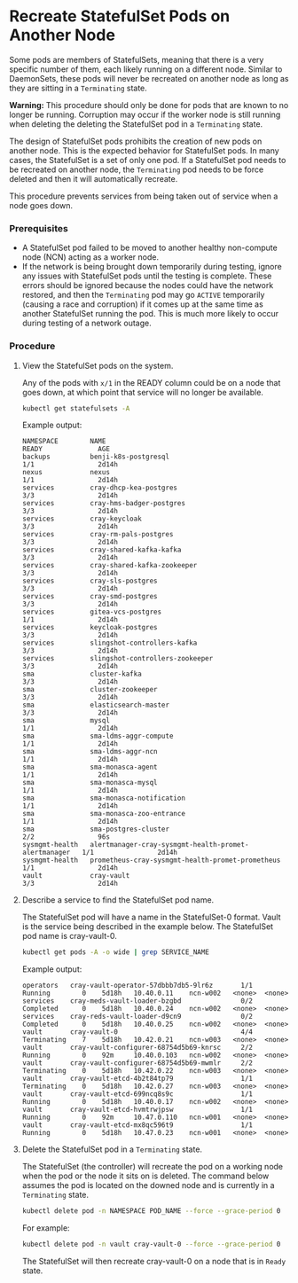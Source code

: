 # Recreate StatefulSet Pods on Another Node

Some pods are members of StatefulSets, meaning that there is a very specific number of them, each likely running on a different node. Similar to DaemonSets, these pods will never be recreated on another node as long as they are sitting in a `Terminating` state.

**Warning:** This procedure should only be done for pods that are known to no longer be running. Corruption may occur if the worker node is still running when deleting the deleting the StatefulSet pod in a `Terminating` state.

The design of StatefulSet pods prohibits the creation of new pods on another node. This is the expected behavior for StatefulSet pods. In many cases, the StatefulSet is a set of only one pod. If a StatefulSet pod needs to be recreated on another node, the `Terminating` pod needs to be force deleted and then it will automatically recreate.

This procedure prevents services from being taken out of service when a node goes down.

### Prerequisites

-   A StatefulSet pod failed to be moved to another healthy non-compute node \(NCN\) acting as a worker node.
-   If the network is being brought down temporarily during testing, ignore any issues with StatefulSet pods until the testing is complete. These errors should be ignored because the nodes could have the network restored, and then the `Terminating` pod may go `ACTIVE` temporarily \(causing a race and corruption\) if it comes up at the same time as another StatefulSet running the pod. This is much more likely to occur during testing of a network outage.

### Procedure

1.  View the StatefulSet pods on the system.

    Any of the pods with `x/1` in the READY column could be on a node that goes down, at which point that service will no longer be available.

    ```bash
    kubectl get statefulsets -A
    ```

    Example output:

    ```
    NAMESPACE        NAME                                                   READY              AGE
    backups          benji-k8s-postgresql                                   1/1                2d14h
    nexus            nexus                                                  1/1                2d14h
    services         cray-dhcp-kea-postgres                                 3/3                2d14h
    services         cray-hms-badger-postgres                               3/3                2d14h
    services         cray-keycloak                                          3/3                2d14h
    services         cray-rm-pals-postgres                                  3/3                2d14h
    services         cray-shared-kafka-kafka                                3/3                2d14h
    services         cray-shared-kafka-zookeeper                            3/3                2d14h
    services         cray-sls-postgres                                      3/3                2d14h
    services         cray-smd-postgres                                      3/3                2d14h
    services         gitea-vcs-postgres                                     1/1                2d14h
    services         keycloak-postgres                                      3/3                2d14h
    services         slingshot-controllers-kafka                            3/3                2d14h
    services         slingshot-controllers-zookeeper                        3/3                2d14h
    sma              cluster-kafka                                          3/3                2d14h
    sma              cluster-zookeeper                                      3/3                2d14h
    sma              elasticsearch-master                                   3/3                2d14h
    sma              mysql                                                  1/1                2d14h
    sma              sma-ldms-aggr-compute                                  1/1                2d14h
    sma              sma-ldms-aggr-ncn                                      1/1                2d14h
    sma              sma-monasca-agent                                      1/1                2d14h
    sma              sma-monasca-mysql                                      1/1                2d14h
    sma              sma-monasca-notification                               1/1                2d14h
    sma              sma-monasca-zoo-entrance                               1/1                2d14h
    sma              sma-postgres-cluster                                   2/2                96s
    sysmgmt-health   alertmanager-cray-sysmgmt-health-promet-alertmanager   1/1                2d14h
    sysmgmt-health   prometheus-cray-sysmgmt-health-promet-prometheus       1/1                2d14h
    vault            cray-vault                                             3/3                2d14h
    ```

1.  Describe a service to find the StatefulSet pod name.

    The StatefulSet pod will have a name in the StatefulSet-0 format. Vault is the service being described in the example below. The StatefulSet pod name is cray-vault-0.

    ```bash
    kubectl get pods -A -o wide | grep SERVICE_NAME
    ```

    Example output:

    ```
    operators   cray-vault-operator-57dbbb7db5-9lr6z       1/1     Running        0    5d18h   10.40.0.11    ncn-w002   <none>  <none>
    services    cray-meds-vault-loader-bzgbd               0/2     Completed      0    5d18h   10.40.0.24    ncn-w002   <none>  <none>
    services    cray-reds-vault-loader-d9cn9               0/2     Completed      0    5d18h   10.40.0.25    ncn-w002   <none>  <none>
    vault       cray-vault-0                               4/4     Terminating    7    5d18h   10.42.0.21    ncn-w003   <none>  <none>
    vault       cray-vault-configurer-68754d5b69-knrsc     2/2     Running        0    92m     10.40.0.103   ncn-w002   <none>  <none>
    vault       cray-vault-configurer-68754d5b69-mwmlr     2/2     Terminating    0    5d18h   10.42.0.22    ncn-w003   <none>  <none>
    vault       cray-vault-etcd-4b2t84tp79                 1/1     Terminating    0    5d18h   10.42.0.27    ncn-w003   <none>  <none>
    vault       cray-vault-etcd-699ncq8s9c                 1/1     Running        0    5d18h   10.40.0.17    ncn-w002   <none>  <none>
    vault       cray-vault-etcd-hvmtrwjpsw                 1/1     Running        0    92m     10.47.0.110   ncn-w001   <none>  <none>
    vault       cray-vault-etcd-mx8qc596t9                 1/1     Running        0    5d18h   10.47.0.23    ncn-w001   <none>  <none>
    ```

1.  Delete the StatefulSet pod in a `Terminating` state.

    The StatefulSet \(the controller\) will recreate the pod on a working node when the pod or the node it sits on is deleted. The command below assumes the pod is located on the downed node and is currently in a `Terminating` state.

    ```bash
    kubectl delete pod -n NAMESPACE POD_NAME --force --grace-period 0
    ```

    For example:

    ```bash
    kubectl delete pod -n vault cray-vault-0 --force --grace-period 0
    ```

    The StatefulSet will then recreate cray-vault-0 on a node that is in `Ready` state.

